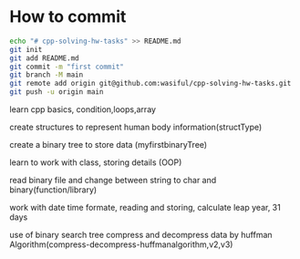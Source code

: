 # How to commit

```bash
echo "# cpp-solving-hw-tasks" >> README.md
git init
git add README.md
git commit -m "first commit"
git branch -M main
git remote add origin git@github.com:wasiful/cpp-solving-hw-tasks.git
git push -u origin main

```
learn cpp basics, condition,loops,array

create structures to represent human body information(structType)

create a binary tree to store data (myfirstbinaryTree)

learn to work with class, storing details (OOP)

read binary file and change between string to char and binary(function/library)

work with date time formate, reading and storing, calculate leap year, 31 days

use of binary search tree compress and decompress data by huffman Algorithm(compress-decompress-huffmanalgorithm,v2,v3)
